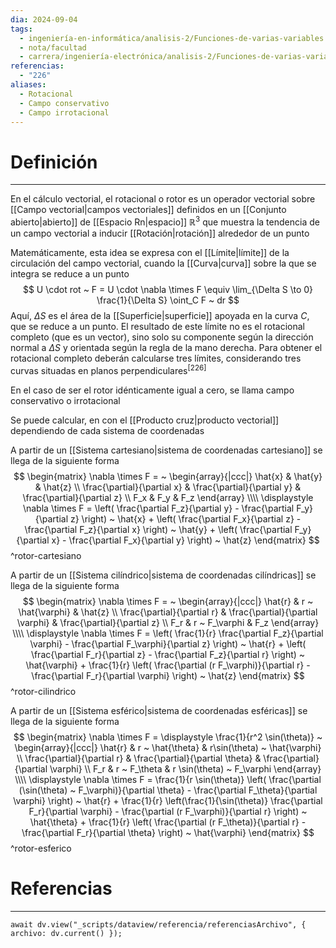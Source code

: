 ```yaml
---
dia: 2024-09-04
tags:
  - ingeniería-en-informática/analisis-2/Funciones-de-varias-variables
  - nota/facultad
  - carrera/ingeniería-electrónica/analisis-2/Funciones-de-varias-variables
referencias:
  - "226"
aliases:
  - Rotacional
  - Campo conservativo
  - Campo irrotacional
---
```

# Definición
---
En el cálculo vectorial, el rotacional o rotor es un operador vectorial sobre [[Campo vectorial|campos vectoriales]] definidos en un [[Conjunto abierto|abierto]] de [[Espacio Rn|espacio]] $\mathbb{R}^3$ que muestra la tendencia de un campo vectorial a inducir [[Rotación|rotación]] alrededor de un punto

Matemáticamente, esta idea se expresa con el [[Límite|límite]] de la circulación del campo vectorial, cuando la [[Curva|curva]] sobre la que se integra se reduce a un punto $$ U \cdot rot ~ F = U \cdot \nabla \times F \equiv \lim_{\Delta S \to 0} \frac{1}{\Delta S} \oint_C F ~ dr $$
Aquí, $\Delta S$ es el área de la [[Superficie|superficie]] apoyada en la curva $C$, que se reduce a un punto. El resultado de este límite no es el rotacional completo (que es un vector), sino solo su componente según la dirección normal a $\Delta S$ y orientada según la regla de la mano derecha. Para obtener el rotacional completo deberán calcularse tres límites, considerando tres curvas situadas en planos perpendiculares<sup><a href="#ref-226" style="color: inherit; text-decoration: none;">[226]</a></sup> 

En el caso de ser el rotor idénticamente igual a cero, se llama campo conservativo o irrotacional

Se puede calcular, en con el [[Producto cruz|producto vectorial]] dependiendo de cada sistema de coordenadas

A partir de un [[Sistema cartesiano|sistema de coordenadas cartesiano]] se llega de la siguiente forma
$$ \begin{matrix} 
    \nabla \times F = ~ \begin{array}{|ccc|} 
        \hat{x} & \hat{y} & \hat{z} \\
        \frac{\partial}{\partial x} & \frac{\partial}{\partial y} & \frac{\partial}{\partial z} \\
        F_x & F_y & F_z
    \end{array} \\\\
    \displaystyle \nabla \times F = \left( \frac{\partial F_z}{\partial y} - \frac{\partial F_y}{\partial z} \right) ~ \hat{x} + \left( \frac{\partial F_x}{\partial z}  - \frac{\partial F_z}{\partial x} \right) ~ \hat{y} + \left( \frac{\partial F_y}{\partial x} - \frac{\partial F_x}{\partial y} \right) ~ \hat{z}
\end{matrix} $$ 
^rotor-cartesiano

A partir de un [[Sistema cilíndrico|sistema de coordenadas cilíndricas]] se llega de la siguiente forma 
$$ \begin{matrix} 
    \nabla \times F = ~ \begin{array}{|ccc|} 
        \hat{r} & r ~ \hat{\varphi} & \hat{z} \\
        \frac{\partial}{\partial r} & \frac{\partial}{\partial \varphi} & \frac{\partial}{\partial z} \\
        F_r & r ~ F_\varphi & F_z
    \end{array} \\\\
    \displaystyle \nabla \times F = \left( \frac{1}{r} \frac{\partial F_z}{\partial \varphi} - \frac{\partial F_\varphi}{\partial z} \right) ~ \hat{r} + \left( \frac{\partial F_r}{\partial z}  - \frac{\partial F_z}{\partial r} \right) ~ \hat{\varphi} + \frac{1}{r} \left( \frac{\partial (r F_\varphi)}{\partial r} - \frac{\partial F_r}{\partial \varphi} \right) ~ \hat{z}
\end{matrix} $$ 
^rotor-cilindrico

A partir de un [[Sistema esférico|sistema de coordenadas esféricas]] se llega de la siguiente forma
$$ \begin{matrix} 
    \nabla \times F = \displaystyle \frac{1}{r^2 \sin(\theta)} ~  \begin{array}{|ccc|} 
        \hat{r} & r ~ \hat{\theta} & r\sin(\theta) ~ \hat{\varphi} \\
        \frac{\partial}{\partial r} & \frac{\partial}{\partial \theta} & \frac{\partial}{\partial \varphi} \\
        F_r & r ~ F_\theta & r \sin(\theta) ~ F_\varphi
    \end{array} \\\\
    \displaystyle \nabla \times F = \frac{1}{r \sin(\theta)} \left( \frac{\partial (\sin(\theta) ~ F_\varphi)}{\partial \theta} - \frac{\partial F_\theta}{\partial \varphi} \right) ~ \hat{r} + \frac{1}{r} \left(\frac{1}{\sin(\theta)} \frac{\partial F_r}{\partial \varphi}  - \frac{\partial (r F_\varphi)}{\partial r} \right) ~ \hat{\theta} + \frac{1}{r} \left( \frac{\partial (r F_\theta)}{\partial r} - \frac{\partial F_r}{\partial \theta} \right) ~ \hat{\varphi}
\end{matrix} $$ 
^rotor-esferico

# Referencias
---
```dataviewjs
await dv.view("_scripts/dataview/referencia/referenciasArchivo", { archivo: dv.current() });
```
